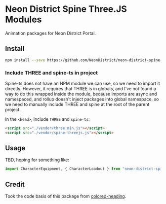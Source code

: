 # Neon District Spine Three.JS Modules

Animation packages for Neon District Portal.

## Install

```bash
npm install --save https://github.com/NeonDistrict/neon-district-spine-threejs
```

### Include THREE and spine-ts in project

Spine-ts does not have an NPM module we can use, so we need to import it directly. However, it requires that THREE is in globals, and I've not found a way to do this wrapped inside the module, because imports are async and namespaced, and rollup doesn't inject packages into global namespace, so we need to manually include THREE and spine at the root of the parent project.

In the `<head>`, include `THREE` and `spine-ts`:
```html
<script src="./vendor/three.min.js"></script>
<script src="./vendor/spine-threejs.js"></script>
```

## Usage

TBD, hoping for something like:

```jsx
import CharacterEquipment, { CharacterLoadout } from "neon-district-spine-threejs";
```

## Credit

Took the code basis of this package from [colored-heading](https://github.com/skolhustick/colored-heading/).

